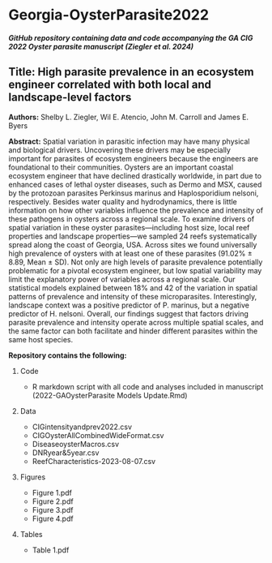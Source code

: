 # Georgia-OysterParasite2022

##### GitHub repository containing data and code accompanying the GA CIG 2022 Oyster parasite manuscript (Ziegler et al. 2024)

## Title: High parasite prevalence in an ecosystem engineer correlated with both local and landscape-level factors

**Authors:** Shelby L. Ziegler, Wil E. Atencio, John M. Carroll and James E. Byers 

**Abstract:** Spatial variation in parasitic infection may have many physical and biological drivers. Uncovering these drivers may be especially important for parasites of ecosystem engineers because the engineers are foundational to their communities. Oysters are an important coastal ecosystem engineer that have declined drastically worldwide, in part due to enhanced cases of lethal oyster diseases, such as Dermo and MSX, caused by the protozoan parasites Perkinsus marinus and Haplosporidium nelsoni, respectively. Besides water quality and hydrodynamics, there is little information on how other variables influence the prevalence and intensity of these pathogens in oysters across a regional scale. To examine drivers of spatial variation in these oyster parasites—including host size, local reef properties and landscape properties—we sampled 24 reefs systematically spread along the coast of Georgia, USA. Across sites we found universally high prevalence of oysters with at least one of these parasites (91.02% ± 8.89, Mean ± SD). Not only are high levels of parasite prevalence potentially problematic for a pivotal ecosystem engineer, but low spatial variability may limit the explanatory power of variables across a regional scale. Our statistical models explained between 18% and 42 of the variation in spatial patterns of prevalence and intensity of these microparasites. Interestingly, landscape context was a positive predictor of P. marinus, but a negative predictor of H. nelsoni. Overall, our findings suggest that factors driving parasite prevalence and intensity operate across multiple spatial scales, and the same factor can both facilitate and hinder different parasites within the same host species.


**Repository contains the following:**

1. Code
   - R markdown script with all code and analyses included in manuscript (2022-GAOysterParasite Models Update.Rmd)
   
2. Data
   - CIGintensityandprev2022.csv
   - CIGOysterAllCombinedWideFormat.csv
   - DiseaseoysterMacros.csv
   - DNRyear&5year.csv
   - ReefCharacteristics-2023-08-07.csv
   
3. Figures
   - Figure 1.pdf
   - Figure 2.pdf
   - Figure 3.pdf
   - Figure 4.pdf

4. Tables 
   - Table 1.pdf
   
